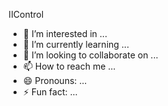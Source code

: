 ااControl
- 👀 I’m interested in ...
- 🌱 I’m currently learning ...
- 💞️ I’m looking to collaborate on ...
- 📫 How to reach me ...
- 😄 Pronouns: ...
- ⚡ Fun fact: ...

<!---
wzzan2/wzzan2 is a ✨ special ✨ repository because its `README.md` (this file) review link to take a look at your changes.
--->
